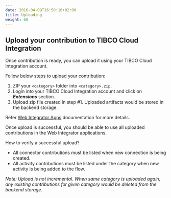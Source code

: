 ```yaml
---
date: 2016-04-09T16:50:16+02:00
title: Uploading
weight: 60
---
```



## Upload your contribution to TIBCO Cloud Integration
Once contribution is ready, you can upload it using your TIBCO Cloud Integration account.

Follow below steps to upload your contribution:
1. ZIP your `<category>` folder into `<category>.zip`. 
2. Login into your TIBCO Cloud Integration account and click on _**Extensions**_ section.
3. Upload zip file created in step #1. Uploaded artifacts would be stored in the backend storage. 

Refer [Web Integrator Apps](https://integration.cloud.tibco.com/docs/index.html) documentation for more details.

Once upload is successful, you should be able to use all uploaded contributions in the Web Integrator applications.
 
How to verify a successful upload?
* All connector contributions must be listed when new connection is being created.
* All activity contributions must be listed under the category when new activity is being added to the flow.

_Note: 
Upload is not incremental. When same category is uploaded again, any existing contributions for given category would be deleted from the backend storage._